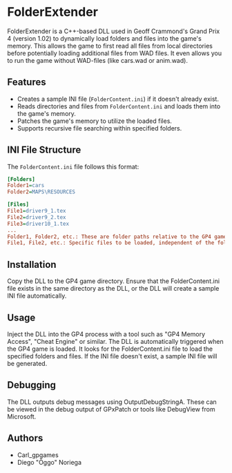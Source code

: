 # FolderExtender

FolderExtender is a C++-based DLL used in Geoff Crammond's Grand Prix 4 (version 1.02) to dynamically load folders and files into the game's memory. This allows the game to first read all files from local directories before potentially loading additional files from WAD files. It even allows you to run the game without WAD-files (like cars.wad or anim.wad). 

## Features

- Creates a sample INI file (`FolderContent.ini`) if it doesn't already exist.
- Reads directories and files from `FolderContent.ini` and loads them into the game's memory.
- Patches the game's memory to utilize the loaded files.
- Supports recursive file searching within specified folders.

## INI File Structure

The `FolderContent.ini` file follows this format:

```ini
[Folders]
Folder1=cars
Folder2=MAPS\RESOURCES

[Files]
File1=driver9_1.tex
File2=driver9_2.tex
File3=driver10_1.tex
...
Folder1, Folder2, etc.: These are folder paths relative to the GP4 game directory. The program searches these folders recursively for files.
File1, File2, etc.: Specific files to be loaded, independent of the folders specified.
```

## Installation
Copy the DLL to the GP4 game directory.
Ensure that the FolderContent.ini file exists in the same directory as the DLL, or the DLL will create a sample INI file automatically.

## Usage
Inject the DLL into the GP4 process with a tool such as "GP4 Memory Access", "Cheat Engine" or similar. The DLL is automatically triggered when the GP4 game is loaded. It looks for the FolderContent.ini file to load the specified folders and files. If the INI file doesn't exist, a sample INI file will be generated.

## Debugging
The DLL outputs debug messages using OutputDebugStringA. These can be viewed in the debug output of GPxPatch or tools like DebugView from Microsoft.

## Authors
- Carl_gpgames
- Diego "Öggo" Noriega
